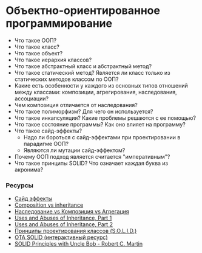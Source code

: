 # Объектно-ориентированное программирование

* Что такое ООП?
* Что такое класс?
* Что такое объект?
* Что такое иерархия классов?
* Что такое абстрактный класс и абстрактный метод?
* Что такое статический метод? Является ли класс только из статических методов классом по ООП?
* Какие есть особенности у каждого из основных типов отношений между классами: композиции, агрегирования, наследования, ассоциации?
* Чем композиция отличается от наследования?
* Что такое полиморфизм? Для чего он используется?
* Что такое инкапсуляция? Какие проблемы решаются с ее помощью?
* Что такое состояние программы? Как оно влияет на программу?
* Что такое сайд-эффекты?
  * Надо ли бороться с сайд-эффектами при проектировании в парадигме ООП?
  * Являются ли мутации сайд-эффектом?
* Почему ООП подход является считается "императивным"?
* Что такое принципы SOLID? Что означает каждая буква из акронима?

### Ресурсы

* [Сайд эффекты](http://blog.csssr.ru/2017/10/07/side-effects)
* [Composition vs inheritance](https://javarevisited.blogspot.com/2013/06/why-favor-composition-over-inheritance-java-oops-design.html)
* [Наследование vs Композиция vs Агрегация](http://sergeyteplyakov.blogspot.com/2012/12/vs-vs.html)
* [Uses and Abuses of Inheritance, Part 1](http://www.gotw.ca/publications/mill06.htm)
* [Uses and Abuses of Inheritance, Part 2](http://www.gotw.ca/publications/mill07.htm)
* [Принципы проектирования классов (S.O.L.I.D.)](https://blog.byndyu.ru/2009/10/solid.html)
* [OTA SOLID (интерактивный ресурс)](https://ota-solid.now.sh)
* [SOLID Principles with Uncle Bob - Robert C. Martin](https://www.hanselminutes.com/145/solid-principles-with-uncle-bob-robert-c-martin)
